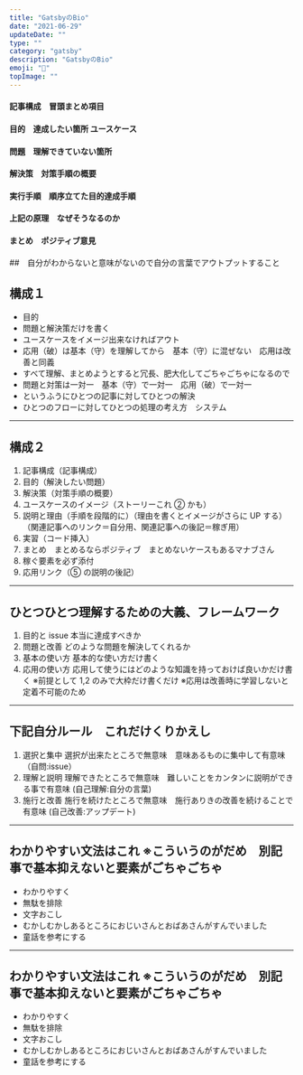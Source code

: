 ```yaml
---
title: "GatsbyのBio"
date: "2021-06-29"
updateDate: ""
type: ""
category: "gatsby"
description: "GatsbyのBio"
emoji: "🍃"
topImage: ""
---
```


#### 記事構成　冒頭まとめ項目

#### 目的　達成したい箇所 ユースケース

#### 問題　理解できていない箇所

#### 解決策　対策手順の概要

#### 実行手順　順序立てた目的達成手順

#### 上記の原理　なぜそうなるのか

#### まとめ　ポジティブ意見

##　自分がわからないと意味がないので自分の言葉でアウトプットすること

## 構成１

- 目的
- 問題と解決策だけを書く
- ユースケースをイメージ出来なければアウト
- 応用（破）は基本（守）を理解してから　基本（守）に混ぜない　応用は改善と同義
- すべて理解、まとめようとすると冗長、肥大化してごちゃごちゃになるので
- 問題と対策は一対一　基本（守）で一対一　応用（破）で一対一
- というふうにひとつの記事に対してひとつの解決
- ひとつのフローに対してひとつの処理の考え方　システム

---

## 構成２

1. 記事構成（記事構成）
2. 目的（解決したい問題）
3. 解決策（対策手順の概要）
4. ユースケースのイメージ（ストーリーこれ ② かも）
5. 説明と理由（手順を段階的に）（理由を書くとイメージがさらに UP する）（関連記事へのリンク＝自分用、関連記事への後記＝稼ぎ用）
6. 実習（コード挿入）
7. まとめ　まとめるならポジティブ　まとめないケースもあるマナブさん
8. 稼ぐ要素を必ず添付
9. 応用リンク（⑤ の説明の後記）

---

## ひとつひとつ理解するための大義、フレームワーク

1. 目的と issue 本当に達成すべきか
2. 問題と改善 どのような問題を解決してくれるか
3. 基本の使い方 基本的な使い方だけ書く
4. 応用の使い方 応用して使うにはどのような知識を持っておけば良いかだけ書く
   ※前提として 1,2 のみで大枠だけ書くだけ
   ※応用は改善時に学習しないと定着不可能のため

---

## 下記自分ルール　これだけくりかえし

1. 選択と集中 選択が出来たところで無意味　意味あるものに集中して有意味　（自問:issue）
2. 理解と説明 理解できたところで無意味　難しいことをカンタンに説明ができる事で有意味 (自己理解:自分の言葉)
3. 施行と改善 施行を続けたところで無意味　施行ありきの改善を続けることで有意味 (自己改善:アップデート)

---

## わかりやすい文法はこれ ※こういうのがだめ　別記事で基本抑えないと要素がごちゃごちゃ

- わかりやすく
- 無駄を排除
- 文字おこし
- むかしむかしあるところにおじいさんとおばあさんがすんでいました
- 童話を参考にする


---

## わかりやすい文法はこれ ※こういうのがだめ　別記事で基本抑えないと要素がごちゃごちゃ

- わかりやすく
- 無駄を排除
- 文字おこし
- むかしむかしあるところにおじいさんとおばあさんがすんでいました
- 童話を参考にする



